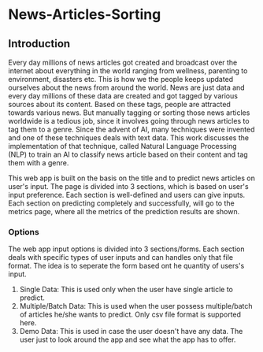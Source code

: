 # News-Articles-Sorting

## Introduction

Every day millions of news articles got created and broadcast over the internet about everything in the world ranging from wellness, parenting to environment, disasters etc. This is how we the people keeps updated ourselves about the news from around the world. News are just data and every day millions of these data are created and got tagged by various sources about its content. Based on these tags, people are attracted towards various news. But manually tagging or sorting those news articles worldwide is a tedious job, since it involves going through news articles to tag them to a genre. Since the advent of AI, many techniques were invented and one of these techniques deals with text data. This work discusses the implementation of that technique, called Natural Language Processing (NLP) to train an AI to classify news article based on their content and tag them with a genre.

This web app is built on the basis on the title and to predict news articles on user's input. The page is divided into 3 sections, which is based on user's input preference. Each section is well-defined and users can give inputs. Each section on predicting completely and successfully, will go to the metrics page, where all the metrics of the prediction results are shown.


### Options

The web app input options is divided into 3 sections/forms. Each section deals with specific types of user inputs and can handles only that file format. The idea is to seperate the form based ont he quantity of users's input.
1. Single Data: This is used only when the user have single article to predict.
2. Multiple/Batch Data: This is used when the user possess multiple/batch of articles he/she wants to predict. Only csv file format is supported here.
3. Demo Data: This is used in case the user doesn't have any data. The user just to look around the app and see what the app has to offer.


